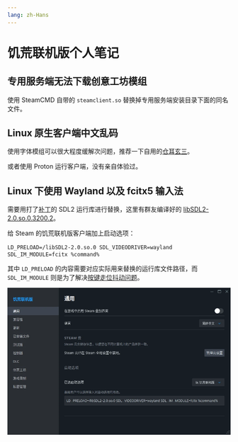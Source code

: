 ```yaml
---
lang: zh-Hans
---
```


# 饥荒联机版个人笔记

## 专用服务端无法下载创意工坊模组

使用 SteamCMD 自带的 `steamclient.so` 替换掉专用服务端安装目录下面的同名文件。

## Linux 原生客户端中文乱码

使用字体模组可以很大程度缓解次问题，推荐一下自用的[仓耳玄三](https://steamcommunity.com/sharedfiles/filedetails/?id=3264922393)。

或者使用 Proton 运行客户端，没有亲自体验过。

## Linux 下使用 Wayland 以及 fcitx5 输入法

需要用打了[补丁](https://ccat3z.xyz/posts/dont-starve-custom-sdl2/)的 SDL2 运行库进行替换，这里有群友编译好的 [libSDL2-2.0.so.0.3200.2](./libSDL2-2.0.so.0.3200.2)。

给 Steam 的饥荒联机版客户端加上启动选项：

```
LD_PRELOAD=/libSDL2-2.0.so.0 SDL_VIDEODRIVER=wayland SDL_IM_MODULE=fcitx %command%
```

其中 `LD_PRELOAD` 的内容需要对应实际用来替换的运行库文件路径，而 `SDL_IM_MODULE` 则是为了解决[按键走位抖动问题](https://www.csslayer.info/wordpress/linux/key-repetition-and-key-event-handling-issue-with-wayland-input-method-protocols/)。

![启动选项](./Screenshot_20250424_175845.webp)
